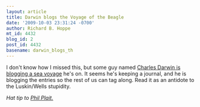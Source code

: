 ```yaml
---
layout: article
title: Darwin blogs the Voyage of the Beagle
date: '2009-10-03 23:31:24 -0700'
author: Richard B. Hoppe
mt_id: 4432
blog_id: 2
post_id: 4432
basename: darwin_blogs_th
---
```

I don't know how I missed this, but some guy named [Charles Darwin is blogging a sea voyage](http://www.thebeaglevoyage.com/) he's on.  It seems he's keeping a journal, and he is blogging the entries so the rest of us can tag along.  Read it as an antidote to the Luskin/Wells stupidity.

_Hat tip to [Phil Plait.](http://blogs.discovermagazine.com/badastronomy/2009/10/01/darwin-blogs-the-beagle-voyage/)_
